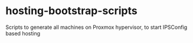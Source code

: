 # hosting-bootstrap-scripts
Scripts to generate all machines on Proxmox hypervisor, to start IPSConfig based hosting
